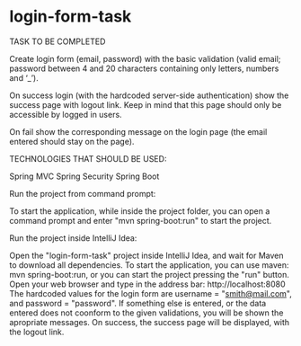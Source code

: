 # login-form-task

TASK TO BE COMPLETED

Create login form (email, password) with the basic validation (valid email; password between 4 and 20 characters containing only letters, numbers and ‘_’).

On success login (with the hardcoded server-side authentication) show the success page with logout link. 
Keep in mind that this page should only be accessible by logged in users.

On fail show the corresponding message on the login page (the email entered should stay on the page).
 

TECHNOLOGIES THAT SHOULD BE USED:

Spring MVC
Spring Security
Spring Boot

Run the project from command prompt:

To start the application, while inside the project folder, you can open a command prompt and enter "mvn spring-boot:run" to start the project. 

Run the project inside IntelliJ Idea:

Open the "login-form-task" project inside IntelliJ Idea, and wait for Maven to download all dependencies.
To start the application, you can use maven: mvn spring-boot:run, or you can start the project pressing the "run" button. 
Open your web browser and type in the address bar: http://localhost:8080
The hardcoded values for the login form are username = "smith@mail.com", and password = "password".
If something else is entered, or the data entered does not coonform to the given validations, you will be shown the apropriate messages.
On success, the success page will be displayed, with the logout link.
